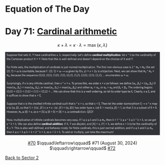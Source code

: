 # Equation of The Day

# Day 71: [Cardinal arithmetic](https://en.wikipedia.org/wiki/Cardinal_number#Cardinal_arithmetic)

$$\kappa+\lambda=\kappa\cdot\lambda=\max\{\kappa,\lambda\}$$

<picture><img alt="Day 71" src="0071.png"></picture>

<center><a href="0070.html">#70</a> $\qquad\leftarrow\qquad$ #71 (August 30, 2024) $\qquad\rightarrow\qquad$ <a href="0072.html">#72</a></center>

[Back to Sector 2](../64-127.md)

<script data-goatcounter="https://zswu.goatcounter.com/count" async src="//gc.zgo.at/count.js"></script>
<script src="https://utteranc.es/client.js" repo="12AbBa/eotd" issue-term="pathname" theme="github-light" crossorigin="anonymous" async> </script>